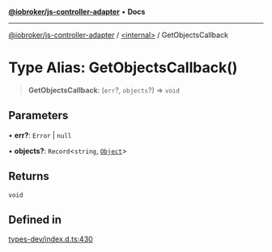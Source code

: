 [**@iobroker/js-controller-adapter**](../../README.md) • **Docs**

***

[@iobroker/js-controller-adapter](../../globals.md) / [\<internal\>](../README.md) / GetObjectsCallback

# Type Alias: GetObjectsCallback()

> **GetObjectsCallback**: (`err`?, `objects`?) => `void`

## Parameters

• **err?**: `Error` \| `null`

• **objects?**: `Record`\<`string`, [`Object`](Object.md)\>

## Returns

`void`

## Defined in

[types-dev/index.d.ts:430](https://github.com/ioBroker/ioBroker.js-controller/blob/ec9b0b016d2d4f5ad1591c6bd149fd060033bed1/packages/types-dev/index.d.ts#L430)

